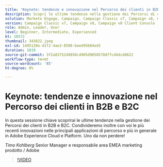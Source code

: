 ```yaml
---
title: 'Keynote: tendenze e innovazione nel Percorso dei clienti in B2B e B2C'
description: Scopri le ultime tendenze nella gestione dei Percorsi di clienti in B2B e B2C
solution: Marketo Engage, Campaign, Campaign Classic v7, Campaign v8, Campaign v8 Client Console
version: Campaign Classic v7, Campaign v8, Campaign v8 Client Console
role: Admin, Leader, User
level: Beginner, Intermediate, Experienced
kt: 10572
thumbnail: 343822.jpeg
exl-id: 1495128e-d1f2-4ae3-8598-beed95684ed3
duration: 1819
source-git-commit: 3f2a8375249858c4905d9058570dffcd4dcd8622
workflow-type: tm+mt
source-wordcount: '85'
ht-degree: 0%

---
```


# Keynote: tendenze e innovazione nel Percorso dei clienti in B2B e B2C

In questa sessione chiave scoprirai le ultime tendenze nella gestione dei Percorsi dei clienti in B2B e B2C. Condivideremo inoltre con voi le più recenti innovazioni nelle principali applicazioni di percorso e più in generale in Adobe Experience Cloud e Platform. Uno da non perdere!

*Timo Kohlberg* Senior Manager e responsabile area EMEA marketing prodotto / Adobe

>[!VIDEO](https://video.tv.adobe.com/v/343822/?quality=12&learn=on)
